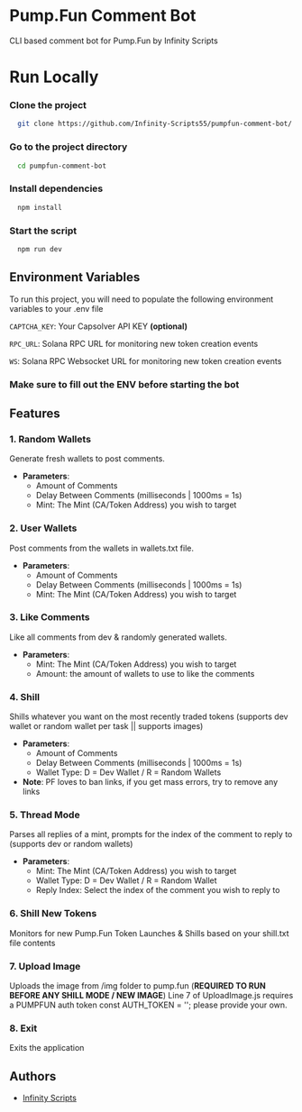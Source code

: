 
# Pump.Fun Comment Bot

CLI based comment bot for Pump.Fun by Infinity Scripts 

# Run Locally

### Clone the project

```bash
  git clone https://github.com/Infinity-Scripts55/pumpfun-comment-bot/
```

### Go to the project directory

```bash
  cd pumpfun-comment-bot
```

### Install dependencies

```bash
  npm install
```

### Start the script

```bash
  npm run dev
```


## Environment Variables

To run this project, you will need to populate the following environment variables to your .env file

`CAPTCHA_KEY`: Your Capsolver API KEY **(optional)**

`RPC_URL`: Solana RPC URL for monitoring new token creation events

`WS`: Solana RPC Websocket URL for monitoring new token creation events

### Make sure to fill out the ENV before starting the bot 
## Features

### 1. Random Wallets
Generate fresh wallets to post comments.
- **Parameters**:
  - Amount of Comments
  - Delay Between Comments (milliseconds | 1000ms = 1s)
  - Mint: The Mint (CA/Token Address) you wish to target

### 2. User Wallets
Post comments from the wallets in wallets.txt file.
- **Parameters**:
  - Amount of Comments
  - Delay Between Comments (milliseconds | 1000ms = 1s)
  - Mint: The Mint (CA/Token Address) you wish to target

### 3. Like Comments
Like all comments from dev & randomly generated wallets.
- **Parameters**:
  - Mint: The Mint (CA/Token Address) you wish to target
  - Amount: the amount of wallets to use to like the comments

### 4. Shill
Shills whatever you want on the most recently traded tokens (supports dev wallet or random wallet per task || supports images)
- **Parameters**:
  - Amount of Comments
  - Delay Between Comments (milliseconds | 1000ms = 1s)
  - Wallet Type: D = Dev Wallet / R = Random Wallets
- **Note**: PF loves to ban links, if you get mass errors, try to remove any links

### 5. Thread Mode
Parses all replies of a mint, prompts for the index of the comment to reply to (supports dev or random wallets)
- **Parameters**:
  - Mint: The Mint (CA/Token Address) you wish to target
  - Wallet Type: D = Dev Wallet / R = Random Wallet
  - Reply Index: Select the index of the comment you wish to reply to

### 6. Shill New Tokens
Monitors for new Pump.Fun Token Launches & Shills based on your shill.txt file contents

### 7. Upload Image
Uploads the image from /img folder to pump.fun (**REQUIRED TO RUN BEFORE ANY SHILL MODE / NEW IMAGE**)
Line 7 of UploadImage.js requires a PUMPFUN auth token const AUTH_TOKEN = ''; please provide your own. 

### 8. Exit
Exits the application
## Authors

- [Infinity Scripts](https://discord.gg/infinityscripts)

